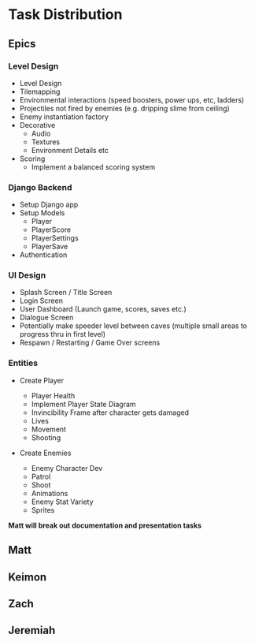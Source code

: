 # Task Distribution

## Epics

### Level Design

- Level Design
- Tilemapping
- Environmental interactions (speed boosters, power ups, etc, ladders)
- Projectiles not fired by enemies (e.g. dripping slime from ceiling)
- Enemy instantiation factory
- Decorative
    - Audio
    - Textures
    - Environment Details etc
- Scoring
    - Implement a balanced scoring system

### Django Backend

- Setup Django app
- Setup Models
    - Player
    - PlayerScore
    - PlayerSettings
    - PlayerSave
- Authentication

### UI Design

- Splash Screen / Title Screen
- Login Screen
- User Dashboard (Launch game, scores, saves etc.)
- Dialogue Screen
- Potentially make speeder level between caves (multiple small areas to progress thru in first level)
- Respawn / Restarting / Game Over screens

### Entities

- Create Player
    - Player Health
    - Implement Player State Diagram
    - Invincibility Frame after character gets damaged
    - Lives
    - Movement
    - Shooting

- Create Enemies
    - Enemy Character Dev
    - Patrol
    - Shoot
    - Animations
    - Enemy Stat Variety
    - Sprites

**Matt will break out documentation and presentation tasks**

## Matt

## Keimon

## Zach

## Jeremiah